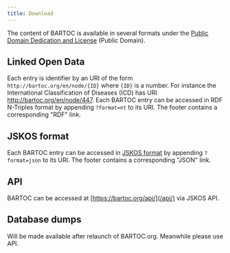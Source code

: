 ```yaml
---
title: Download
---
```


The content of BARTOC is available in several formats under the [Public Domain Dedication and License](http://www.opendatacommons.org/licenses/pddl/1.0/) (Public Domain).

## Linked Open Data

Each entry is identifier by an URI of the form `http://bartoc.org/en/node/{ID}` where `{ID}` is a number.
For instance the International Classification of Diseases (ICD) has URI <http://bartoc.org/en/node/447>.
Each BARTOC entry can be accessed in RDF N-Triples format by appending
`?format=nt` to its URI. The footer contains a corresponding "RDF" link.

## JSKOS format

Each BARTOC entry can be accessed in [JSKOS format](https://gbv.github.io/jskos/) by appending
`?format=json` to its URI. The footer contains a corresponding "JSON" link.

## API

BARTOC can be accessed at [https://bartoc.org/api/](/api/) via JSKOS API.

## Database dumps

Will be made available after relaunch of BARTOC.org. Meanwhile please use API.
